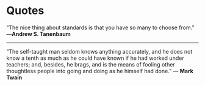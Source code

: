 # Quotes

“The nice thing about standards is that you have so many to choose from.”
—**Andrew S. Tanenbaum**

* * *

“The self-taught man seldom knows anything accurately, and he does not know a tenth as much as he could have known if he had worked under teachers; and, besides, he brags, and is the means of fooling other thoughtless people into going and doing as he himself had done.” ― **Mark Twain**